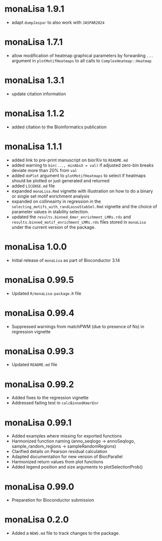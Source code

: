 # monaLisa 1.9.1

* adapt `dumpJaspar` to also work with `JASPAR2024`

# monaLisa 1.7.1

* allow modification of heatmap graphical parameters by forwarding `...` argument in `plotMotifHeatmaps` to all calls to `ComplexHeatmap::Heatmap`

# monaLisa 1.3.1

* update citation information

# monaLisa 1.1.2

* added citation to the Bioinformatics publication

# monaLisa 1.1.1

* added link to pre-print manuscript on biorXiv to `README.md`
* added warning to `bin(..., minAbsX = val)` if adjusted zero-bin breaks deviate more than 20% from `val`
* added `doPlot` argument to `plotMotifHeatmaps` to select if heatmaps should be plotted or just generated and returned
* added `LICENSE.md` file
* expanded `monaLisa.Rmd` vignette with illustration on how to do a binary or single set motif enrichment analysis
* expanded on collineairty in regression in the `selecting_motifs_with_randLassoStabSel.Rmd` vignette and the choice of parameter values in stability selection.
* updated the `results.binned_6mer_enrichment_LMRs.rds` and `results.binned_motif_enrichment_LMRs.rds` files stored in `monaLisa` under the current version of the package.

# monaLisa 1.0.0

* Initial release of `monaLisa` as part of Bioconductor 3.14

# monaLisa 0.99.5

* Updated `R/monaLisa-package.R` file

# monaLisa 0.99.4

* Suppressed warnings from matchPWM (due to presence of Ns) in regression vignette

# monaLisa 0.99.3

* Updated `README.md` file

# monaLisa 0.99.2

* Added fixes to the regression vignette
* Addressed failing test in `calcBinnedKmerEnr`

# monaLisa 0.99.1

* Added examples where missing for exported functions
* Harmonized function naming (anno_seqlogo -> annoSeqlogo, sample_random_regions -> sampleRandomRegions)
* Clarified details on Pearson residual calculation
* Adapted documentation for new version of BiocParallel
* Harmonized return values from plot functions
* Added legend position and size arguments to plotSelectionProb()

# monaLisa 0.99.0

* Preparation for Bioconductor submission

# monaLisa 0.2.0

* Added a `NEWS.md` file to track changes to the package.
